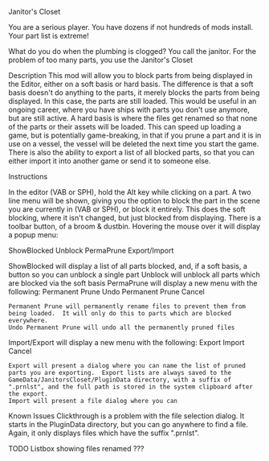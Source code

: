 ﻿Janitor's Closet

You are a serious player. You have dozens if not hundreds of mods install. Your part list is extreme!

What do you do when the plumbing is clogged?  You call the janitor.  For the problem of too many parts, you use the Janitor's Closet


Description
This mod will allow you to block parts from being displayed in the Editor, either on a soft basis or hard basis.  The difference is that a soft basis doesn't do anything to the parts, it merely blocks the parts from being displayed.  In this case, the parts are still loaded.  This would be useful in an ongoing career, where you have ships with parts you don't use anymore, but are still active.
A hard basis is where the files get renamed so that none of the parts or their assets will be loaded.  This can speed up loading a game, but is potentially game-breaking, in that if you prune a part and it is in use on a vessel, the vessel will be deleted the next time you start the game.
There is also the ability to export a list of all blocked parts, so that you can either import it into another game or send it to someone else.

Instructions

In the editor (VAB or SPH), hold the Alt key while clicking on a part.  A two line menu will be shown, giving you the option to block the part in the scene you are currently in (VAB or SPH), or block it entirely.  This does the soft blocking, where it isn't changed, but just blocked from displaying.
There is a toolbar button, of a broom & dustbin.  Hovering the mouse over it will display a popup menu:

ShowBlocked
Unblock
PermaPrune
Export/Import

ShowBlocked will display a list of all parts blocked, and, if a soft basis, a button so you can unblock a single part
Unblock will unblock all parts which are blocked via the soft basis
PermaPrune will display a new menu with the following:
	Permanent Prune
	Undo Permanent Prune
	Cancel

	Permanent Prune will permanently rename files to prevent them from being loaded.  It will only do this to parts which are blocked everywhere.
	Undo Permanent Prune will undo all the permanently pruned files

Import/Export will display a new menu with the following:
	Export
	Import
	Cancel

	Export will present a dialog where you can name the list of pruned parts you are exporting.  Export lists are always saved to the GameData/JanitorsCloset/PluginData directory, with a suffix of ".prnlst", and the full path is stored in the system clipboard after the export.
	Import will present a file dialog where you can 

Known Issues
Clickthrough is a problem with the file selection dialog.  It starts in the PluginData directory, but you can go anywhere to find a file.  Again, it only displays files which have the suffix ".prnlst".


TODO
Listbox showing files renamed ???